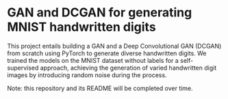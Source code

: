 # GAN and DCGAN for generating MNIST handwritten digits

This project entails building a GAN and a Deep Convolutional GAN (DCGAN) from scratch using PyTorch to generate diverse handwritten digits. We trained the models on the MNIST dataset without labels for a self-supervised approach, achieving the generation of varied handwritten digit images by introducing random noise during the process.

Note: this repository and its README will be completed over time.
